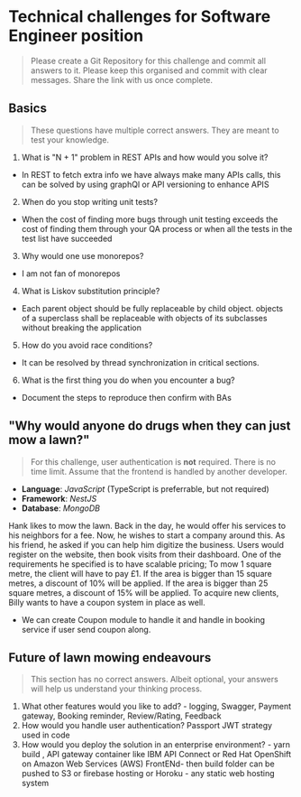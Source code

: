 # Technical challenges for Software Engineer position

> Please create a Git Repository for this challenge and commit all answers to it. Please keep this organised and commit with clear messages. Share the link with us once complete.

## Basics

> These questions have multiple correct answers. They are meant to test your knowledge.

1. What is "N + 1" problem in REST APIs and how would you solve it?
- In REST to fetch extra info we have always make many APIs calls, this can be solved by using graphQl or API versioning to enhance APIS
2. When do you stop writing unit tests? 
-  When the cost of finding more bugs through unit testing exceeds the cost of finding them through your QA process or when all the tests in the test list have succeeded
3. Why would one use monorepos? 
- I am not fan of monorepos
4. What is Liskov substitution principle?
- Each parent object should be fully replaceable by child object. objects of a superclass shall be replaceable with objects of its subclasses without breaking the application
5. How do you avoid race conditions?
- It can be resolved by thread synchronization in critical sections.
6. What is the first thing you do when you encounter a bug?
- Document the steps to reproduce then confirm with BAs


## "Why would anyone do drugs when they can just mow a lawn?"

> For this challenge, user authentication is **not** required. There is no time limit. Assume that the frontend is handled by another developer.

- **Language**: _JavaScript_ (TypeScript is preferrable, but not required)
- **Framework**: _NestJS_
- **Database**: _MongoDB_

Hank likes to mow the lawn. Back in the day, he would offer his services to his neighbors for a fee. Now, he wishes to start a company around this.
As his friend, he asked if you can help him digitize the business. Users would register on the website, then book visits from their dashboard. 
One of the requirements he specified is to have scalable pricing; 
To mow 1 square metre, the client will have to pay £1. 
If the area is bigger than 15 square metres, a discount of 10% will be applied. 
If the area is bigger than 25 square metres, a discount of 15% will be applied. 
To acquire new clients, Billy wants to have a coupon system in place as well.
- We can create Coupon module to handle it and handle in booking service if user send coupon along.

## Future of lawn mowing endeavours

> This section has no correct answers. Albeit optional, your answers will help us understand your thinking process.

1. What other features would you like to add? - logging, Swagger, Payment gateway, Booking reminder, Review/Rating, Feedback
2. How would you handle user authentication? Passport JWT strategy used in code
3. How would you deploy the solution in an enterprise environment? - yarn build , 
API gateway container like  IBM API Connect or Red Hat OpenShift on Amazon Web Services (AWS)
FrontENd- then build folder can be pushed to S3 or firebase hosting or Horoku - any static web hosting system
